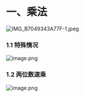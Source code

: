 # 一、乘法



![IMG_B7049343A77F-1.jpeg](https://p1-juejin.byteimg.com/tos-cn-i-k3u1fbpfcp/c2714097ee4342d28c03e54789e5ff12~tplv-k3u1fbpfcp-watermark.image?)



### 1.1 特殊情况



![image.png](https://p9-juejin.byteimg.com/tos-cn-i-k3u1fbpfcp/adcd269242274a5b824b16f951c6b228~tplv-k3u1fbpfcp-watermark.image?)





### 1.2 两位数速乘

![image.png](https://p3-juejin.byteimg.com/tos-cn-i-k3u1fbpfcp/18107d7d0ada453982f0f70bbba4f88d~tplv-k3u1fbpfcp-watermark.image?)


